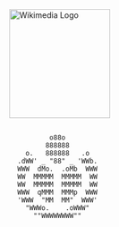 
<img src="https://cloud.githubusercontent.com/assets/156867/25413171/0353ab90-29dd-11e7-8e50-d60d41f61fcf.png" width="180" height="195" title="Wikimedia Logo"/>

```

          o88o
         888888
    o.   888888   .o
  .dWW' _ "88" _ 'WWb.
  WWW  dMo.  .oMb  WWW
  WW  MMMMM  MMMMM  WW
  WW  MMMMM  MMMMM  WW
  WWW  qMMM  MMMp  WWW
  'WWW  "MM  MM"  WWW'
    "WWWo.    .oWWW"
      ""WWWWWWWW""
```
